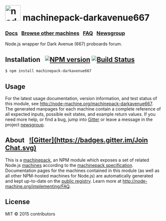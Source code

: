 
<h1>
  <a href="http://node-machine.org" title="Node-Machine public registry"><img alt="node-machine logo" title="Node-Machine Project" src="http://node-machine.org/images/machine-anthropomorph-for-white-bg.png" width="50" /></a>
  machinepack-darkavenue667
</h1>

### [Docs](http://node-machine.org/machinepack-darkavenue667) &nbsp; [Browse other machines](http://node-machine.org/machinepacks) &nbsp;  [FAQ](http://node-machine.org/implementing/FAQ)  &nbsp;  [Newsgroup](https://groups.google.com/forum/?hl=en#!forum/node-machine)

Node.js wrapper for Dark Avenue (667) proboards forum.


## Installation &nbsp; [![NPM version](https://badge.fury.io/js/machinepack-darkavenue667.svg)](http://badge.fury.io/js/machinepack-darkavenue667) [![Build Status](https://travis-ci.org/mikermcneil/machinepack-darkavenue667.png?branch=master)](https://travis-ci.org/mikermcneil/machinepack-darkavenue667)

```sh
$ npm install machinepack-darkavenue667
```

## Usage

For the latest usage documentation, version information, and test status of this module, see <a href="http://node-machine.org/machinepack-darkavenue667" title="Node.js wrapper for Dark Avenue (667) proboards forum. (for node.js)">http://node-machine.org/machinepack-darkavenue667</a>.  The generated manpages for each machine contain a complete reference of all expected inputs, possible exit states, and example return values.  If you need more help, or find a bug, jump into [Gitter](https://gitter.im/node-machine/general) or leave a message in the project [newsgroup](https://groups.google.com/forum/?hl=en#!forum/node-machine).

## About  &nbsp; [![Gitter](https://badges.gitter.im/Join Chat.svg)](https://gitter.im/node-machine/general?utm_source=badge&utm_medium=badge&utm_campaign=pr-badge&utm_content=badge)

This is a [machinepack](http://node-machine.org/machinepacks), an NPM module which exposes a set of related Node.js [machines](http://node-machine.org/spec/machine) according to the [machinepack specification](http://node-machine.org/spec/machinepack).
Documentation pages for the machines contained in this module (as well as all other NPM-hosted machines for Node.js) are automatically generated and kept up-to-date on the <a href="http://node-machine.org" title="Public machine registry for Node.js">public registry</a>.
Learn more at <a href="http://node-machine.org/implementing/FAQ" title="Machine Project FAQ (for implementors)">http://node-machine.org/implementing/FAQ</a>.

## License

MIT &copy; 2015 contributors


